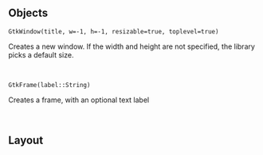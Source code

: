 ## Objects

```
GtkWindow(title, w=-1, h=-1, resizable=true, toplevel=true)
```
Creates a new window. If the width and height are not specified, the library picks a default size.

<br />

```
GtkFrame(label::String)
```
Creates a frame, with an optional text label

<br />


## Layout
